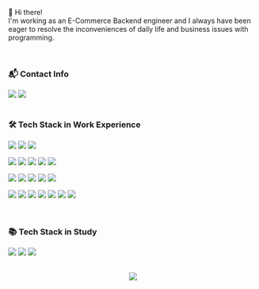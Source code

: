 👋 Hi there!   
I'm working as an E-Commerce Backend engineer and I always have been eager to resolve the inconveniences of daily life and business issues with programming.


<br/>

### <p>📬 Contact Info</p>
<div>
<img src="https://img.shields.io/badge/skyup9393@gmail.com-EA4335?&logo=Gmail&logoColor=white"/>
<a href="https://www.linkedin.com/in/baekend/" target="_blank">
  <img src="https://img.shields.io/badge/LinkedIn-0A66C2?&logo=LinkedIn&logoColor=white"/>
</a>
</div>

<br/>

### <p>🛠 Tech Stack in Work Experience</p>

<img src="https://img.shields.io/badge/Javascript-F7DF1E?&logo=Javascript&logoColor=white"/> <img src="https://img.shields.io/badge/Typescript-3178C6?&logo=Typescript&logoColor=white"/> <img src="https://img.shields.io/badge/Python-3776AB?&logo=Python&logoColor=white"/>

<img src="https://img.shields.io/badge/Node.js-339933?&logo=Node.js&logoColor=white"/> <img src="https://img.shields.io/badge/NestJS-E0234E?&logo=NestJS&logoColor=white"/> <img src="https://img.shields.io/badge/Express-000000?&logo=Express&logoColor=white"/> <img src="https://img.shields.io/badge/FastAPI-009688?&logo=FastAPI&logoColor=white"/> <img src="https://img.shields.io/badge/Django-092E20?&logo=FastAPI&logoColor=white"/>

<img src="https://img.shields.io/badge/MySQL-4479A1?&logo=MySQL&logoColor=white"/> <img src="https://img.shields.io/badge/PostgreSQL-4169E1?&logo=PostgreSQL&logoColor=white"/> <img src="https://img.shields.io/badge/Redis-DC382D?&logo=Redis&logoColor=white"/> <img src="https://img.shields.io/badge/Elasticsearch-005571?&logo=Elasticsearch&logoColor=white"/> <img src="https://img.shields.io/badge/RabbitMQ-FF6600?&logo=RabbitMQ&logoColor=white"/>

<img src="https://img.shields.io/badge/Docker-2496ED?&logo=Docker&logoColor=white"/> <img src="https://img.shields.io/badge/Kubernetes-326CE5?&logo=Kubernetes&logoColor=white"/> <img src="https://img.shields.io/badge/Git-F05032?&logo=Git&logoColor=white"/> <img src="https://img.shields.io/badge/Selenium-43B02A?&logo=Selenium&logoColor=white"/> <img src="https://img.shields.io/badge/Swagger-85EA2D?&logo=Swagger&logoColor=white"/> <img src="https://img.shields.io/badge/AWS-232F3E?&logo=Amazon AWS&logoColor=white"/> <img src="https://img.shields.io/badge/Terraform-844FBA?&logo=Terraform&logoColor=white"/> 

<br/>

### <p>📚 Tech Stack in Study</p>
<img src="https://img.shields.io/badge/Java & Spring-6DB33F?&logo=Spring&logoColor=white"/> <img src="https://img.shields.io/badge/Kubernetes-326CE5?&logo=Kubernetes&logoColor=white"/> <img src="https://img.shields.io/badge/Terraform-844FBA?&logo=Terraform&logoColor=white"/> 


<br/>

<div align="center">
<a href="https://hits.seeyoufarm.com"><img src="https://hits.seeyoufarm.com/api/count/incr/badge.svg?url=https%3A%2F%2Fgithub.com%2Falsrlqor1007&count_bg=%23C430C8&title_bg=%23878585&icon=verizon.svg&icon_color=%23E7E7E7&title=hits&edge_flat=false"/></a>
</ div>
